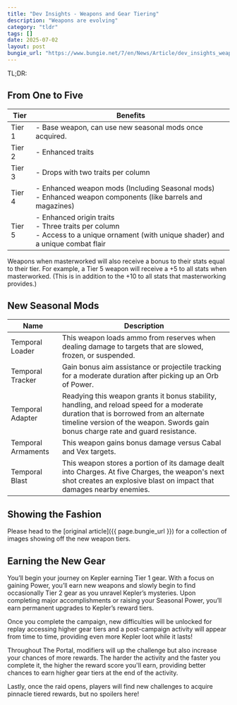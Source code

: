 ```yaml
---
title: "Dev Insights - Weapons and Gear Tiering"
description: "Weapons are evolving"
category: "tldr"
tags: []
date: 2025-07-02
layout: post
bungie_url: "https://www.bungie.net/7/en/News/Article/dev_insights_weapon_gear_tier"
---
```


TL;DR:

## From One to Five

| Tier | Benefits |
|------|----------|
| Tier 1 | - Base weapon, can use new seasonal mods once acquired. |
| Tier 2 | - Enhanced traits |
| Tier 3 | - Drops with two traits per column |
| Tier 4 | - Enhanced weapon mods (Including Seasonal mods) <br> - Enhanced weapon components (like barrels and magazines) |
| Tier 5 | - Enhanced origin traits <br> - Three traits per column <br> - Access to a unique ornament (with unique shader) and a unique combat flair |

Weapons when masterworked will also receive a bonus to their stats equal to their tier. For example, a Tier 5 weapon will receive a +5 to all stats when masterworked. (This is in addition to the +10 to all stats that masterworking provides.)

## New Seasonal Mods

| Name | Description |
|------|-------------|
| Temporal Loader | This weapon loads ammo from reserves when dealing damage to targets that are slowed, frozen, or suspended. |
| Temporal Tracker | Gain bonus aim assistance or projectile tracking for a moderate duration after picking up an Orb of Power. |
| Temporal Adapter | Readying this weapon grants it bonus stability, handling, and reload speed for a moderate duration that is borrowed from an alternate timeline version of the weapon. Swords gain bonus charge rate and guard resistance. |
| Temporal Armaments | This weapon gains bonus damage versus Cabal and Vex targets. |
| Temporal Blast | This weapon stores a portion of its damage dealt into Charges. At five Charges, the weapon's next shot creates an explosive blast on impact that damages nearby enemies. |

## Showing the Fashion

Please head to the [original article]({{ page.bungie_url }}) for a collection of images showing off the new weapon tiers.

## Earning the New Gear

You’ll begin your journey on Kepler earning Tier 1 gear. With a focus on gaining Power, you’ll earn new weapons and slowly begin to find occasionally Tier 2 gear as you unravel Kepler’s mysteries. Upon completing major accomplishments or raising your Seasonal Power, you’ll earn permanent upgrades to Kepler’s reward tiers.

Once you complete the campaign, new difficulties will be unlocked for replay accessing higher gear tiers and a post-campaign activity will appear from time to time, providing even more Kepler loot while it lasts!

Throughout The Portal, modifiers will up the challenge but also increase your chances of more rewards. The harder the activity and the faster you complete it, the higher the reward score you'll earn, providing better chances to earn higher gear tiers at the end of the activity.

Lastly, once the raid opens, players will find new challenges to acquire pinnacle tiered rewards, but no spoilers here!